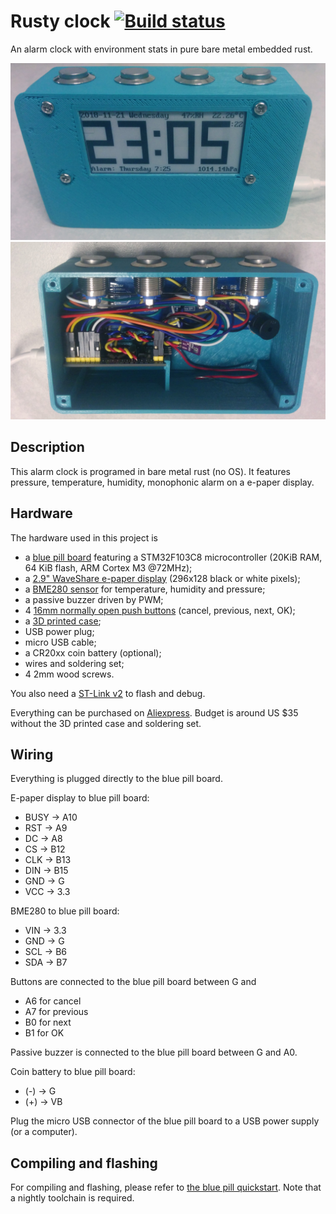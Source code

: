 # Rusty clock [![Build status](https://travis-ci.org/TeXitoi/rusty-clock.svg?branch=master)](https://travis-ci.org/TeXitoi/rusty-clock)

An alarm clock with environment stats in pure bare metal embedded rust.

![fromt](images/front.jpg)
![back](images/back.jpg)

## Description

This alarm clock is programed in bare metal rust (no OS). It features pressure, temperature, humidity, monophonic alarm on a e-paper display.

## Hardware

The hardware used in this project is
- a [blue pill board](https://wiki.stm32duino.com/index.php?title=Blue_Pill) featuring a STM32F103C8 microcontroller (20KiB RAM, 64 KiB flash, ARM Cortex M3 @72MHz);
- a [2.9" WaveShare e-paper display](https://www.waveshare.com/wiki/2.9inch_e-Paper_Module) (296x128 black or white pixels);
- a [BME280 sensor](https://www.bosch-sensortec.com/bst/products/all_products/bme280) for temperature, humidity and pressure;
- a passive buzzer driven by PWM;
- 4 [16mm normally open push buttons](https://www.aliexpress.com/item/16mm-Metal-Push-Button-Switch-IP67-Waterproof-Nickel-plated-brass-press-button-Self-reset-1NO-High/32867071630.html) (cancel, previous, next, OK);
- a [3D printed case](cad/);
- USB power plug;
- micro USB cable;
- a CR20xx coin battery (optional);
- wires and soldering set;
- 4 2mm wood screws.

You also need a [ST-Link v2](https://www.aliexpress.com/wholesale?SearchText=stlink+v2) to flash and debug.

Everything can be purchased on [Aliexpress](https://www.aliexpress.com/). Budget is around US $35 without the 3D printed case and soldering set.

## Wiring

Everything is plugged directly to the blue pill board.

E-paper display to blue pill board:
- BUSY -> A10
- RST -> A9
- DC -> A8
- CS -> B12
- CLK -> B13
- DIN -> B15
- GND -> G
- VCC -> 3.3

BME280 to blue pill board:
- VIN -> 3.3
- GND -> G
- SCL -> B6
- SDA -> B7

Buttons are connected to the blue pill board between G and
- A6 for cancel
- A7 for previous
- B0 for next
- B1 for OK

Passive buzzer is connected to the blue pill board between G and A0.

Coin battery to blue pill board:
- (-) -> G
- (+) -> VB

Plug the micro USB connector of the blue pill board to a USB power supply (or a computer).

## Compiling and flashing

For compiling and flashing, please refer to [the blue pill quickstart](https://github.com/TeXitoi/blue-pill-quickstart/blob/master/README.md). Note that a nightly toolchain is required.
